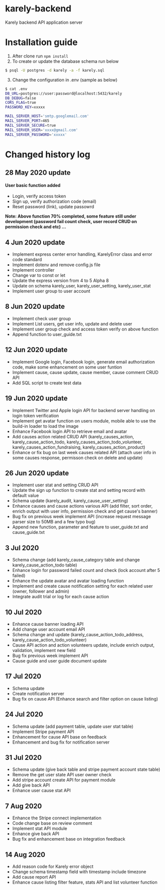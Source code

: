 # karely-backend
Karely backend API application server

# Installation guide
1. After clone run `npm install`
2. To create or update the database schema run below
```bash
$ psql -U postgres -d karely -a -f karely.sql
```

3. Change the configuration in .env (sample as below)
```bash
$ cat .env
DB_URL=postgres://user:password@localhost:5432/karely
DB_DEBUG=false
CORS_FLAG=true
PASSWORD_KEY=xxxxx

MAIL_SERVER_HOST='smtp.googlemail.com'
MAIL_SERVER_PORT=465
MAIL_SERVER_SECURE=true
MAIL_SERVER_USER='xxxx@gmail.com'
MAIL_SERVER_PASSWORD='xxxxx'

```

# Changed history log
## 28 May 2020 update
#### User basic function added
* Login, verify access token
* Sign up, verify authorization code (email)
* Reset password (link), update passowrd

**Note: Above function 70% completed, some feature still under development (password fail count check, user record CRUD on permission check and etc) ...**

## 4 Jun 2020 update
* Implement express center error handling, KarelyError class and error code standard 
* Implement dotenv and remove config.js file
* Implement controller 
* Change var to const or let
* Update the express version from 4 to 5 Alpha 8
* Update on schema karely_user, karely_user_setting, karely_user_stat
* Implement user group to user account

## 8 Jun 2020 update
* Implement check user group 
* Implement List users, get user info, update and delete user
* Implement user group check and access token verify on above function
* Append function to user\_guide.txt

## 12 Jun 2020 update
* Implement Google login, Facebook login, generate email authorization code, make some enhancement on some user funtion
* Implement cause, cause update, cause member, cause comment CRUD API
* Add SQL script to create test data

## 19 Jun 2020 update
* Implement Twitter and Apple login API for backend server handling on login token verification
* Implement get avatar function on users module, mobile able to use the build-in loader to load the image 
* Enhance Facebook login API to retrieve email and avatar
* Add causes action related CRUD API (karely\_causes\_action, karely\_cause\_action\_todo, karely\_causes\_action\_todo\_volunteer, karely\_causes\_action\_fundraising, karely\_causes\_action\_product)
* Enhance or fix bug on last week causes related API (attach user info in some causes response, permisson check on delete and update)

## 26 Jun 2020 update
* Implement user stat and setting CRUD API 
* Update the sign up function to create stat and setting record with default value
* Schema update (karely\_audit, karely\_cause\_user\_setting)
* Enhance causes and cause actions various API (add filter, sort order, enrich output with user info, permission check and get cause's banner)
* Bug fix on previous week implement API (increase request message parser size to 50MB and a few typo bug)
* Append new function, parameter and feature to user\_guide.txt and cause\_guide.txt

## 3 Jul 2020
* Schema change (add karely\_cause\_category table and change karely\_cause\_action\_todo table)
* Enhance login for password failed count and check (lock account after 5 failed)
* Enhance the update avatar and avatar loading function
* Implement and create cause notification setting for each related user (owner, follower and admin)
* Integrate audit trial or log for each cause action

## 10 Jul 2020
* Enhance cause banner loading API
* Add change user account email API
* Schema change and update (karely\_cause\_action\_todo\_address, karely\_cause\_action\_todo\_volunteer)
* Cause API action and action volunteers update, include enrich output, validation, implement new field
* Bug fix previous week implement API
* Cause guide and user guide document update 

## 17 Jul 2020
* Schema update
* Create notification server
* Bug fix on cause API (Enhance search and filter option on cause listing)

## 24 Jul 2020
* Schema update (add payment table, update user stat table)
* Implement Stripe payment API
* Enhancement for cause API base on feedback
* Enhancement and bug fix for notification server 

## 31 Jul 2020
* Schema update (give back table and stripe payment account state table)
* Remove the get user state API user owner check
* Add stripe account create API for payment module
* Add give back API 
* Enhance user cause stat API

## 7 Aug 2020
* Enhance the Stripe connect implementation
* Code change base on review comment
* Implement stat API module
* Enhance give back API 
* Bug fix and enhancement base on integration feedback

## 14 Aug 2020
* Add reason code for Karely error object
* Change schema timestamp field with timestamp include timezone
* Add cause report API
* Enhance cause listing filter feature, stats API and list volunteer function


